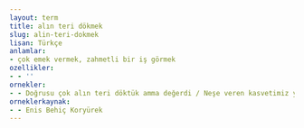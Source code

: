 ```yaml
---
layout: term
title: alın teri dökmek
slug: alin-teri-dokmek
lisan: Türkçe
anlamlar:
- çok emek vermek, zahmetli bir iş görmek
ozellikler:
- - ''
ornekler:
- - Doğrusu çok alın teri döktük amma değerdi / Neşe veren kasvetimiz yorgunluğu giderdi
orneklerkaynak:
- - Enis Behiç Koryürek
---
```

